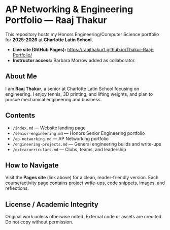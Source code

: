 # AP Networking & Engineering Portfolio — Raaj Thakur
This repository hosts my Honors Engineering/Computer Science portfolio for **2025-2026** at **Charlotte Latin School**.
- **Live site (GitHub Pages):** <https://raajthakur1.github.io/Thakur-Raaj-Portfolio/>
- **Instructor access:** Barbara Morrow added as collaborator.

## About Me
I am **Raaj Thakur**, a senior at Charlotte Latin School focusing on engineering.
I enjoy tennis, 3D printing, and lifting weights, and plan to pursue mechanical engineering and business.

## Contents
- `/index.md` — Website landing page
- `/senior-engineering.md` — Honors Senior Engineering portfolio
- `/ap-networking.md` — AP Networking portfolio
- `/engineering-projects.md` — General engineering builds and write-ups
- `/extracurriculars.md` — Clubs, teams, and leadership

## How to Navigate
Visit the **Pages site** (link above) for a clean, reader-friendly version.
Each course/activity page contains project write-ups, code snippets, images,
and reflections.

## License / Academic Integrity
Original work unless otherwise noted. External code or assets are credited.
Do not copy without permission.
